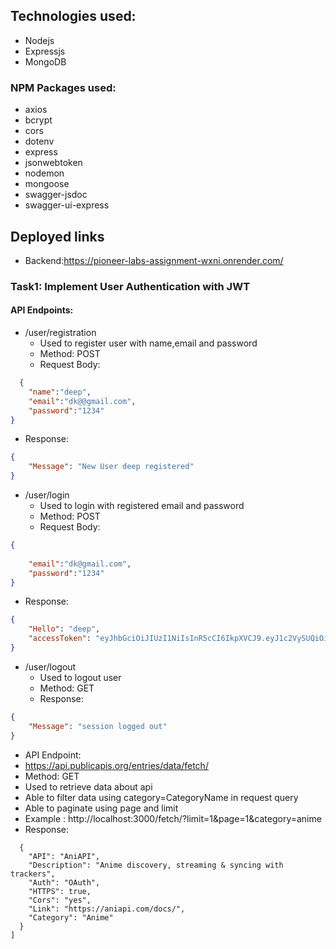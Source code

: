 ## Technologies used:
- Nodejs
- Expressjs
- MongoDB

### NPM Packages used:
- axios
- bcrypt
- cors
- dotenv
- express
- jsonwebtoken
- nodemon
- mongoose
- swagger-jsdoc
- swagger-ui-express


## Deployed links

- Backend:https://pioneer-labs-assignment-wxni.onrender.com/

### Task1: Implement User Authentication with JWT

#### API Endpoints:

- /user/registration
  - Used to register user with name,email and password
  - Method: POST
  - Request Body:
```json
  {
    "name":"deep",
    "email":"dk@@gmail.com",
    "password":"1234"
}
```
  - Response:
```json
{
    "Message": "New User deep registered"
}
```
- /user/login
   - Used to login with registered email and password
   - Method: POST
   - Request Body:
```json
{
    
    "email":"dk@gmail.com",
    "password":"1234"
}
```
   - Response:
```json
{
    "Hello": "deep",
    "accessToken": "eyJhbGciOiJIUzI1NiIsInR5cCI6IkpXVCJ9.eyJ1c2VySUQiOiI2NjAyYmJkMmQ4MWQyMzZlNzFiODMwMTAiLCJuYW1lIjoiZGVlcCIsImlhdCI6MTcxMTQ2MTAwMCwiZXhwIjoxNzEyMDY1ODAwfQ.raoeQyY3MbRqGZGXMF_mTqKG2UvzJ27kzU5xHtomr90"
}
```
- /user/logout
  - Used to logout user
  - Method: GET
  - Response:
```json
{
    "Message": "session logged out"
}
```


- API Endpoint:
- https://api.publicapis.org/entries/data/fetch/
- Method: GET
- Used to retrieve data about api
- Able to filter data using category=CategoryName in request query
- Able to paginate using page and limit
- Example : http://localhost:3000/fetch/?limit=1&page=1&category=anime
- Response:
```[
  {
    "API": "AniAPI",
    "Description": "Anime discovery, streaming & syncing with trackers",
    "Auth": "OAuth",
    "HTTPS": true,
    "Cors": "yes",
    "Link": "https://aniapi.com/docs/",
    "Category": "Anime"
  }
]

```

